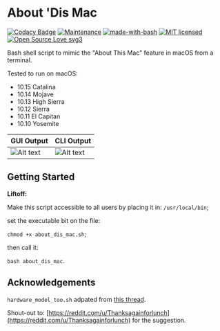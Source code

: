 # About 'Dis Mac  

[![Codacy Badge](https://api.codacy.com/project/badge/Grade/58a75e0d2563469f8a4a9ec4ad24df5d)](https://www.codacy.com/app/marshki/about_dis_mac?utm_source=github.com&amp;utm_medium=referral&amp;utm_content=marshki/about_dis_mac&amp;utm_campaign=Badge_Grade)
[![Maintenance](https://img.shields.io/badge/Maintained%3F-yes-green.svg)](https://GitHub.com/Naereen/StrapDown.js/graphs/commit-activity)
[![made-with-bash](https://img.shields.io/badge/Made%20with-Bash-1f425f.svg)](https://www.gnu.org/software/bash/)
[![MIT licensed](https://img.shields.io/badge/license-MIT-blue.svg)](https://raw.githubusercontent.com/hyperium/hyper/master/LICENSE)
[![Open Source Love svg3](https://badges.frapsoft.com/os/v3/open-source.svg?v=103)](https://github.com/ellerbrock/open-source-badges/)

Bash shell script to mimic the "About This Mac" feature in macOS from a terminal.

Tested to run on macOS:

* 10.15 Catalina
* 10.14 Mojave
* 10.13 High Sierra
* 10.12 Sierra
* 10.11 El Capitan
* 10.10 Yosemite 

GUI Output   | CLI Output
----------   | ----------
![Alt text](https://github.com/marshki/about_dis_mac/blob/master/docs/about_gui.png "about_this_mac")   | ![Alt text](https://github.com/marshki/about_dis_mac/blob/master/docs/bout_cli.png "about_dis_cli")

## Getting Started 

__Liftoff:__

Make this script accessible to all users by placing it in: `/usr/local/bin`; 

set the executable bit on the file:

`chmod +x about_dis_mac.sh`;   

then call it:

`bash about_dis_mac`.  

## Acknowledgements

`hardware_model_too.sh` adpated from [this thread](https://www.reddit.com/r/macsysadmin/comments/bmycmz/submission_about_this_mac_command_line_edition/). 
 
Shout-out to: [https://reddit.com/u/Thanksagainforlunch](https://reddit.com/u/Thanksagainforlunch) for the suggestion.  
